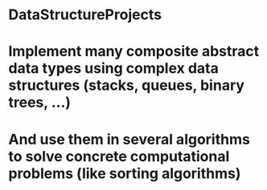 # DataStructureProjects
# Implement many composite abstract data types using complex data structures (stacks, queues, binary trees, …)  
# And use them in several algorithms to solve concrete computational problems (like sorting algorithms)

